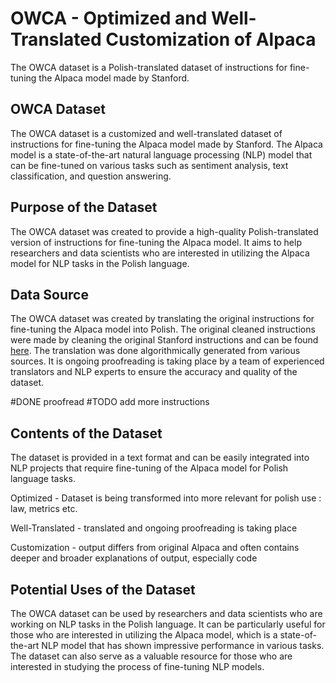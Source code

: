 # OWCA - Optimized and Well-Translated Customization of Alpaca

The OWCA dataset is a Polish-translated dataset of instructions for fine-tuning the Alpaca model made by Stanford.

## OWCA Dataset

The OWCA dataset is a customized and well-translated dataset of instructions for fine-tuning the Alpaca model made by Stanford. The Alpaca model is a state-of-the-art natural language processing (NLP) model that can be fine-tuned on various tasks such as sentiment analysis, text classification, and question answering.

## Purpose of the Dataset

The OWCA dataset was created to provide a high-quality Polish-translated version of instructions for fine-tuning the Alpaca model. It aims to help researchers and data scientists who are interested in utilizing the Alpaca model for NLP tasks in the Polish language.

## Data Source

The OWCA dataset was created by translating the original instructions for fine-tuning the Alpaca model into Polish. The original cleaned instructions were made by cleaning the original Stanford instructions and can be found [here](https://github.com/gururise/AlpacaDataCleaned). The translation was done algorithmically generated from various sources. It is ongoing proofreading is taking place by a team of experienced translators and NLP experts to ensure the accuracy and quality of the dataset.

#DONE proofread
#TODO add more instructions
## Contents of the Dataset

The dataset is provided in a text format and can be easily integrated into NLP projects that require fine-tuning of the Alpaca model for Polish language tasks. 


Optimized - Dataset is being transformed into more relevant for polish use : law, metrics  etc.

Well-Translated - translated and ongoing proofreading is taking place 

Customization - output differs from original Alpaca and often contains deeper and broader explanations of output, especially code 

## Potential Uses of the Dataset

The OWCA dataset can be used by researchers and data scientists who are working on NLP tasks in the Polish language. It can be particularly useful for those who are interested in utilizing the Alpaca model, which is a state-of-the-art NLP model that has shown impressive performance in various tasks. The dataset can also serve as a valuable resource for those who are interested in studying the process of fine-tuning NLP models.
